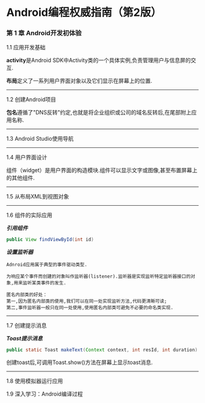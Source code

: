 # Android编程权威指南（第2版）

### 第 1 章      Android开发初体验

1.1 应用开发基础

**activity**是Android SDK中Activity类的一个具体实例,负责管理用户与信息屏的交互.

**布局**定义了一系列用户界面对象以及它们显示在屏幕上的位置.

___
1.2 创建Android项目

**包名**遵循了"DNS反转"约定,也就是将企业组织或公司的域名反转后,在尾部附上应用名称.

___
1.3 Android Studio使用导航

___
1.4 用户界面设计

组件（widget）是用户界面的构造模块.组件可以显示文字或图像,甚至布置屏幕上的其他组件.

___
1.5 从布局XML到视图对象

___
1.6 组件的实际应用

***引用组件***
```java
public View findViewById(int id)
```

***设置监听器***
```
Adnroid应用属于典型的事件驱动类型.

为响应某个事件而创建的对象叫作监听器(listener).监听器是实现监听特定监听器接口的对象,用来监听某类事件的发生.

匿名内部类的好处：
第一,因为匿名内部类的使用,我们可以在同一处实现监听方法,代码更清晰可读;
第二,事件监听器一般只在同一处使用,使用匿名内部类可避免不必要的命名类实现.
```

___
1.7 创建提示消息

***Toast提示消息***
```java
public static Toast makeText(Context context, int resId, int duration)
```
创建toast后,可调用Toast.show()方法在屏幕上显示toast消息.

___
1.8 使用模拟器运行应用

1.9 深入学习：Android编译过程
